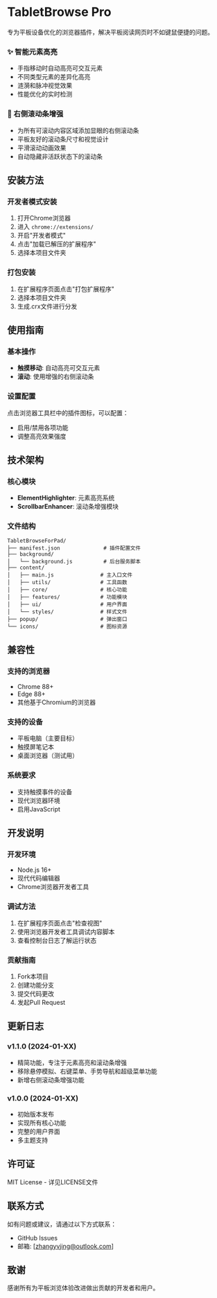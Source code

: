 # TabletBrowse Pro

专为平板设备优化的浏览器插件，解决平板阅读网页时不如键鼠便捷的问题。

### ✨ 智能元素高亮
- 手指移动时自动高亮可交互元素
- 不同类型元素的差异化高亮
- 涟漪和脉冲视觉效果
- 性能优化的实时检测

### 📜 右侧滚动条增强
- 为所有可滚动内容区域添加显眼的右侧滚动条
- 平板友好的滚动条尺寸和视觉设计
- 平滑滚动动画效果
- 自动隐藏非活跃状态下的滚动条

## 安装方法

### 开发者模式安装
1. 打开Chrome浏览器
2. 进入 `chrome://extensions/`
3. 开启"开发者模式"
4. 点击"加载已解压的扩展程序"
5. 选择本项目文件夹

### 打包安装
1. 在扩展程序页面点击"打包扩展程序"
2. 选择本项目文件夹
3. 生成.crx文件进行分发

## 使用指南

### 基本操作
- **触摸移动**: 自动高亮可交互元素
- **滚动**: 使用增强的右侧滚动条

### 设置配置
点击浏览器工具栏中的插件图标，可以配置：
- 启用/禁用各项功能
- 调整高亮效果强度

## 技术架构

### 核心模块
- **ElementHighlighter**: 元素高亮系统
- **ScrollbarEnhancer**: 滚动条增强模块

### 文件结构
```
TabletBrowseForPad/
├── manifest.json              # 插件配置文件
├── background/
│   └── background.js          # 后台服务脚本
├── content/
│   ├── main.js               # 主入口文件
│   ├── utils/                # 工具函数
│   ├── core/                 # 核心功能
│   ├── features/             # 功能模块
│   ├── ui/                   # 用户界面
│   └── styles/               # 样式文件
├── popup/                    # 弹出窗口
└── icons/                    # 图标资源
```

## 兼容性

### 支持的浏览器
- Chrome 88+
- Edge 88+
- 其他基于Chromium的浏览器

### 支持的设备
- 平板电脑（主要目标）
- 触摸屏笔记本
- 桌面浏览器（测试用）

### 系统要求
- 支持触摸事件的设备
- 现代浏览器环境
- 启用JavaScript

## 开发说明

### 开发环境
- Node.js 16+
- 现代代码编辑器
- Chrome浏览器开发者工具

### 调试方法
1. 在扩展程序页面点击"检查视图"
2. 使用浏览器开发者工具调试内容脚本
3. 查看控制台日志了解运行状态

### 贡献指南
1. Fork本项目
2. 创建功能分支
3. 提交代码更改
4. 发起Pull Request

## 更新日志

### v1.1.0 (2024-01-XX)
- 精简功能，专注于元素高亮和滚动条增强
- 移除悬停模拟、右键菜单、手势导航和超级菜单功能
- 新增右侧滚动条增强功能

### v1.0.0 (2024-01-XX)
- 初始版本发布
- 实现所有核心功能
- 完整的用户界面
- 多主题支持

## 许可证

MIT License - 详见LICENSE文件

## 联系方式

如有问题或建议，请通过以下方式联系：
- GitHub Issues
- 邮箱: [zhangyvjing@outlook.com]

## 致谢

感谢所有为平板浏览体验改进做出贡献的开发者和用户。